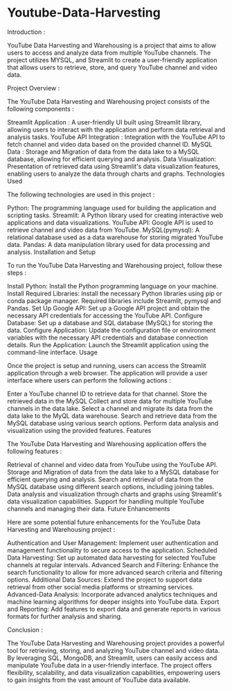 # Youtube-Data-Harvesting


Introduction :

YouTube Data Harvesting and Warehousing is a project that aims to allow users to access and analyze data from multiple YouTube channels. The project utilizes MYSQL, and Streamlit to create a user-friendly application that allows users to retrieve, store, and query YouTube channel and video data.

Project Overview :

The YouTube Data Harvesting and Warehousing project consists of the following components :

Streamlit Application : A user-friendly UI built using Streamlit library, allowing users to interact with the application and perform data retrieval and analysis tasks. YouTube API Integration : Integration with the YouTube API to fetch channel and video data based on the provided channel ID. MySQL Data : Storage and Migration of data from the data lake to a MySQL database, allowing for efficient querying and analysis. Data Visualization: Presentation of retrieved data using Streamlit's data visualization features, enabling users to analyze the data through charts and graphs. Technologies Used

The following technologies are used in this project :

Python: The programming language used for building the application and scripting tasks. Streamlit: A Python library used for creating interactive web applications and data visualizations. YouTube API: Google API is used to retrieve channel and video data from YouTube. MySQL(pymysql): A relational database used as a data warehouse for storing migrated YouTube data. Pandas: A data manipulation library used for data processing and analysis. Installation and Setup

To run the YouTube Data Harvesting and Warehousing project, follow these steps :

Install Python: Install the Python programming language on your machine. Install Required Libraries: Install the necessary Python libraries using pip or conda package manager. Required libraries include Streamlit, pymysql and Pandas. Set Up Google API: Set up a Google API project and obtain the necessary API credentials for accessing the YouTube API. Configure Database: Set up a database and SQL database (MySQL) for storing the data. Configure Application: Update the configuration file or environment variables with the necessary API credentials and database connection details. Run the Application: Launch the Streamlit application using the command-line interface. Usage

Once the project is setup and running, users can access the Streamlit application through a web browser. The application will provide a user interface where users can perform the following actions :

Enter a YouTube channel ID to retrieve data for that channel. Store the retrieved data in the MySQL Collect and store data for multiple YouTube channels in the data lake. Select a channel and migrate its data from the data lake to the MyQL data warehouse. Search and retrieve data from the MySQL database using various search options. Perform data analysis and visualization using the provided features. Features

The YouTube Data Harvesting and Warehousing application offers the following features :

Retrieval of channel and video data from YouTube using the YouTube API. Storage and Migration of data from the data lake to a MySQL database for efficient querying and analysis. Search and retrieval of data from the MySQL database using different search options, including joining tables. Data analysis and visualization through charts and graphs using Streamlit's data visualization capabilities. Support for handling multiple YouTube channels and managing their data. Future Enhancements

Here are some potential future enhancements for the YouTube Data Harvesting and Warehousing project :

Authentication and User Management: Implement user authentication and management functionality to secure access to the application. Scheduled Data Harvesting: Set up automated data harvesting for selected YouTube channels at regular intervals. Advanced Search and Filtering: Enhance the search functionality to allow for more advanced search criteria and filtering options. Additional Data Sources: Extend the project to support data retrieval from other social media platforms or streaming services. Advanced-Data Analysis: Incorporate advanced analytics techniques and machine learning algorithms for deeper insights into YouTube data. Export and Reporting: Add features to export data and generate reports in various formats for further analysis and sharing.

Conclusion :

The YouTube Data Harvesting and Warehousing project provides a powerful tool for retrieving, storing, and analyzing YouTube channel and video data. By leveraging SQL, MongoDB, and Streamlit, users can easily access and manipulate YouTube data in a user-friendly interface. The project offers flexibility, scalability, and data visualization capabilities, empowering users to gain insights from the vast amount of YouTube data available.
